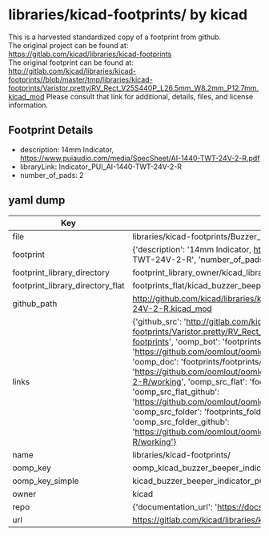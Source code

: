 # libraries/kicad-footprints/ by kicad  
This is a harvested standardized copy of a footprint from github.  
The original project can be found at:  
https://gitlab.com/kicad/libraries/kicad-footprints  
The original footprint can be found at:
http://gitlab.com/kicad/libraries/kicad-footprints//blob/master/tmp/libraries/kicad-footprints/Varistor.pretty/RV_Rect_V25S440P_L26.5mm_W8.2mm_P12.7mm.kicad_mod
Please consult that link for additional, details, files, and license information.  
## Footprint Details
* description: 14mm Indicator, https://www.puiaudio.com/media/SpecSheet/AI-1440-TWT-24V-2-R.pdf  
* libraryLink: Indicator_PUI_AI-1440-TWT-24V-2-R  
* number_of_pads: 2  
## yaml dump  
| Key | Value |  
| --- | --- |  
| file | libraries/kicad-footprints/Buzzer_Beeper.pretty/Indicator_PUI_AI-1440-TWT-24V-2-R.kicad_mod |  
| footprint | {'description': '14mm Indicator, https://www.puiaudio.com/media/SpecSheet/AI-1440-TWT-24V-2-R.pdf', 'libraryLink': 'Indicator_PUI_AI-1440-TWT-24V-2-R', 'number_of_pads': 2} |  
| footprint_library_directory | footprint_library_owner/kicad_libraries/kicad-footprints/ |  
| footprint_library_directory_flat | footprints_flat/kicad_buzzer_beeper_indicator_pui_ai_1440_twt_24v_2_r/working |  
| github_path | http://github.com/kicad/libraries/kicad-footprints//blob/master/tmp/libraries/kicad-footprints/Buzzer_Beeper.pretty/Indicator_PUI_AI-1440-TWT-24V-2-R.kicad_mod |  
| links | {'github_src': 'http://gitlab.com/kicad/libraries/kicad-footprints//blob/master/tmp/libraries/kicad-footprints/Varistor.pretty/RV_Rect_V25S440P_L26.5mm_W8.2mm_P12.7mm.kicad_mod', 'github_src_repo': 'https://gitlab.com/kicad/libraries/kicad-footprints', 'oomp_bot': 'footprints/kicad_buzzer_beeper_indicator_pui_ai_1440_twt_24v_2_r/working', 'oomp_bot_github': 'https://github.com/oomlout/oomlout_oomp_footprint_bot/tree/main/footprints/kicad_buzzer_beeper_indicator_pui_ai_1440_twt_24v_2_r/working', 'oomp_doc': 'footprints/footprints/kicad/Buzzer_Beeper/Indicator_PUI_AI-1440-TWT-24V-2-R/working/', 'oomp_doc_github': 'https://github.com/oomlout/oomlout_oomp_footprint_doc/tree/main/footprints/footprints/kicad/Buzzer_Beeper/Indicator_PUI_AI-1440-TWT-24V-2-R/working', 'oomp_src_flat': 'footprints_flat/footprints_flat/kicad_buzzer_beeper_indicator_pui_ai_1440_twt_24v_2_r/working', 'oomp_src_flat_github': 'https://github.com/oomlout/oomlout_oomp_footprint_src/tree/main/footprints_flat/kicad_buzzer_beeper_indicator_pui_ai_1440_twt_24v_2_r/working', 'oomp_src_folder': 'footprints_folder/footprints_folder/kicad/Buzzer_Beeper/Indicator_PUI_AI-1440-TWT-24V-2-R/working', 'oomp_src_folder_github': 'https://github.com/oomlout/oomlout_oomp_footprint_src/tree/main/footprints_folder/kicad/Buzzer_Beeper/Indicator_PUI_AI-1440-TWT-24V-2-R/working'} |  
| name | libraries/kicad-footprints/ |  
| oomp_key | oomp_kicad_buzzer_beeper_indicator_pui_ai_1440_twt_24v_2_r |  
| oomp_key_simple | kicad_buzzer_beeper_indicator_pui_ai_1440_twt_24v_2_r |  
| owner | kicad |  
| repo | {'documentation_url': 'https://docs.github.com/rest/repos/repos#get-a-repository', 'message': 'Not Found'} |  
| url | https://gitlab.com/kicad/libraries/kicad-footprints |  


